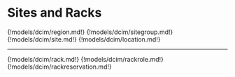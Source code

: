 # Sites and Racks

{!models/dcim/region.md!}
{!models/dcim/sitegroup.md!}
{!models/dcim/site.md!}
{!models/dcim/location.md!}

---

{!models/dcim/rack.md!}
{!models/dcim/rackrole.md!}
{!models/dcim/rackreservation.md!}
